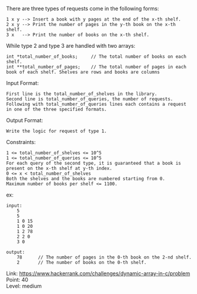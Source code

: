 There are three types of requests come in the following forms:<br />

	1 x y --> Insert a book with y pages at the end of the x-th shelf.
	2 x y --> Print the number of pages in the y-th book on the x-th shelf.
	3 x   --> Print the number of books on the x-th shelf.

While type 2 and type 3 are handled with two arrays:

	int *total_number_of_books;		// The total number of books on each shelf.
	int **total_number_of_pages;	// The total number of pages in each book of each shelf. Shelves are rows and books are columns

Input Format:

	First line is the total_number_of_shelves in the library.
	Second line is total_number_of_queries, the number of requests.
	Following with total_number_of_queries lines each contains a request in one of the three specified formats.

Output Format:

	Write the logic for request of type 1.

Constraints:

	1 <= total_number_of_shelves <= 10^5
	1 <= total_number_of_queries <= 10^5
	For each query of the second type, it is guaranteed that a book is present on the x-th shelf at y-th index.
	0 <= x < total_number_of_shelves
	Both the shelves and the books are numbered starting from 0.
	Maximum number of books per shelf <= 1100.

ex:

	input:
		5
		5
		1 0 15
		1 0 20
		1 2 78
		2 2 0
		3 0

	output:
		78		// The number of pages in the 0-th book on the 2-nd shelf.
		2		// The number of books on the 0-th shelf.

Link: https://www.hackerrank.com/challenges/dynamic-array-in-c/problem<br />
Point: 40<br />
Level: medium